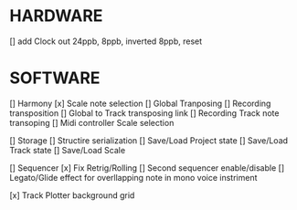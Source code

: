 # HARDWARE 
[] add Clock out 24ppb, 8ppb, inverted 8ppb, reset

# SOFTWARE
[] Harmony
  [x] Scale note selection
  [] Global Tranposing
    [] Recording transposition
  [] Global to Track transposing link
  [] Recording Track note transoping 
  [] Midi controller Scale selection

[] Storage
  [] Structire serialization
  [] Save/Load Project state
  [] Save/Load Track state
  [] Save/Load Scale 

[] Sequencer 
  [x] Fix Retrig/Rolling 
  [] Second sequencer enable/disable
  [] Legato/Glide effect for overllapping note in mono voice instriment

[x] Track Plotter background grid